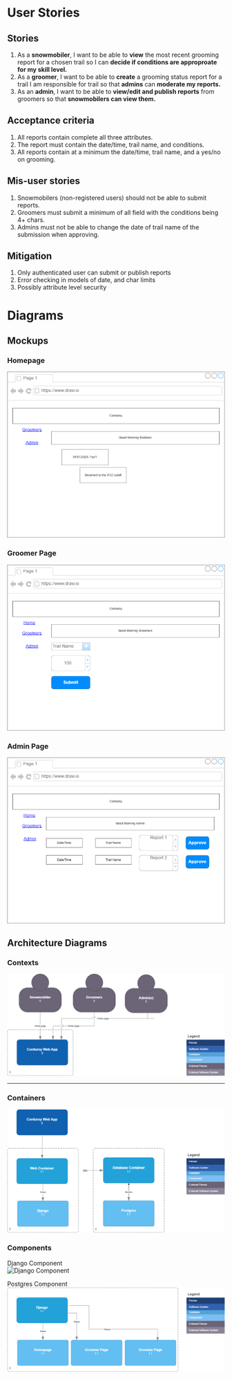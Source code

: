 # User Stories

## Stories  
1. As a **snowmobiler**, I want to be able to **view** the most recent grooming report for a chosen trail so I can **decide if conditions are approproate for my skill level.**  
2. As a **groomer**, I want to be able to **create** a grooming status report for a trail I am responsible for trail so that **admins** can **moderate my reports.**
3. As an **admin**, I want to be able to **view/edit and publish reports** from groomers so that **snowmobilers can view them.**   

## Acceptance criteria
1.  All reports contain complete all three attributes.  
2.  The report must contain the date/time, trail name, and conditions.  
3.  All reports contain at a minimum the date/time, trail name, and a yes/no on grooming.  

## Mis-user stories
1.  Snowmobilers (non-registered users) should not be able to submit reports.  
2.  Groomers must submit a minimum of all field with the conditions being 4+ chars.  
3.  Admins must not be able to change the date of trail name of the submission when approving.  

## Mitigation  
1.  Only authenticated user can submit or publish reports
2.  Error checking in models of date, and char limits
3.  Possibly attribute level security


# Diagrams  

## Mockups  
### Homepage
![Homepage](https://github.com/bartelsjoshuac/Corduroy/blob/main/docs/mockups/mockup-homepage.png)  

### Groomer Page
![Groomer Page](https://github.com/bartelsjoshuac/Corduroy/blob/main/docs/mockups/mockup-groomers.png)  

### Admin Page
![Admin Page](https://github.com/bartelsjoshuac/Corduroy/blob/main/docs/mockups/mockup-admin.png)   

## Architecture Diagrams

### Contexts
![Context](https://github.com/bartelsjoshuac/Corduroy/blob/main/docs/C4/Context-C4.png)  

---

### Containers
![Containers](https://github.com/bartelsjoshuac/Corduroy/blob/main/docs/C4/containers-C4.png)  

### Components  
Django Component  
![Django Component](https://github.com/bartelsjoshuac/Corduroy/blob/main/docs/C4/djandocomponent-C4.png)    

Postgres Component  
![Postgres Component](https://github.com/bartelsjoshuac/Corduroy/blob/main/docs/C4/postgrescomponent-C4.png)    



